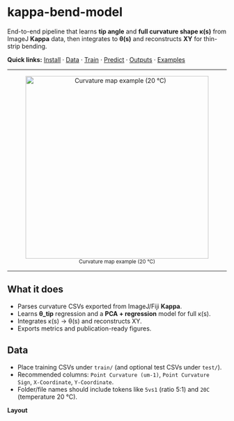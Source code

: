 # kappa-bend-model

End-to-end pipeline that learns **tip angle** and **full curvature shape κ(s)** from ImageJ **Kappa** data, then integrates to **θ(s)** and reconstructs **XY** for thin-strip bending.

**Quick links:** [Install](#install) · [Data](#data) · [Train](#train) · [Predict](#predict) · [Outputs](#outputs) · [Examples](#examples)

---

<div align="center">
  <img src="https://github.com/user-attachments/assets/2a40a26d-fded-4935-b0f8-4e05ad3f58ac" alt="Curvature map example (20 °C)" width="420">
  <br/>
  <sub>Curvature map example (20 °C)</sub>
</div>

---

## What it does

- Parses curvature CSVs exported from ImageJ/Fiji **Kappa**.
- Learns **θ_tip** regression and a **PCA + regression** model for full κ(s).
- Integrates κ(s) → θ(s) and reconstructs XY.
- Exports metrics and publication-ready figures.

## Data

- Place training CSVs under `train/` (and optional test CSVs under `test/`).
- Recommended columns: `Point Curvature (um-1)`, `Point Curvature Sign`, `X-Coordinate`, `Y-Coordinate`.
- Folder/file names should include tokens like `5vs1` (ratio 5:1) and `20C` (temperature 20 °C).

**Layout**
